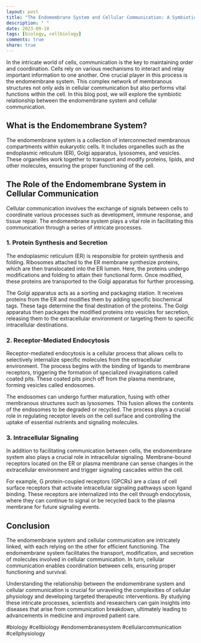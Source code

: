 ```yaml
---
layout: post
title: "The Endomembrane System and Cellular Communication: A Symbiotic Relationship"
description: " "
date: 2023-09-18
tags: [biology, cellbiology]
comments: true
share: true
---
```


In the intricate world of cells, communication is the key to maintaining order and coordination. Cells rely on various mechanisms to interact and relay important information to one another. One crucial player in this process is the endomembrane system. This complex network of membranous structures not only aids in cellular communication but also performs vital functions within the cell. In this blog post, we will explore the symbiotic relationship between the endomembrane system and cellular communication.

## What is the Endomembrane System?

The endomembrane system is a collection of interconnected membranous compartments within eukaryotic cells. It includes organelles such as the endoplasmic reticulum (ER), Golgi apparatus, lysosomes, and vesicles. These organelles work together to transport and modify proteins, lipids, and other molecules, ensuring the proper functioning of the cell.

## The Role of the Endomembrane System in Cellular Communication

Cellular communication involves the exchange of signals between cells to coordinate various processes such as development, immune response, and tissue repair. The endomembrane system plays a vital role in facilitating this communication through a series of intricate processes.

### 1. Protein Synthesis and Secretion

The endoplasmic reticulum (ER) is responsible for protein synthesis and folding. Ribosomes attached to the ER membrane synthesize proteins, which are then translocated into the ER lumen. Here, the proteins undergo modifications and folding to attain their functional form. Once modified, these proteins are transported to the Golgi apparatus for further processing.

The Golgi apparatus acts as a sorting and packaging station. It receives proteins from the ER and modifies them by adding specific biochemical tags. These tags determine the final destination of the proteins. The Golgi apparatus then packages the modified proteins into vesicles for secretion, releasing them to the extracellular environment or targeting them to specific intracellular destinations.

### 2. Receptor-Mediated Endocytosis

Receptor-mediated endocytosis is a cellular process that allows cells to selectively internalize specific molecules from the extracellular environment. The process begins with the binding of ligands to membrane receptors, triggering the formation of specialized invaginations called coated pits. These coated pits pinch off from the plasma membrane, forming vesicles called endosomes.

The endosomes can undergo further maturation, fusing with other membranous structures such as lysosomes. This fusion allows the contents of the endosomes to be degraded or recycled. The process plays a crucial role in regulating receptor levels on the cell surface and controlling the uptake of essential nutrients and signaling molecules.

### 3. Intracellular Signaling

In addition to facilitating communication between cells, the endomembrane system also plays a crucial role in intracellular signaling. Membrane-bound receptors located on the ER or plasma membrane can sense changes in the extracellular environment and trigger signaling cascades within the cell.

For example, G protein-coupled receptors (GPCRs) are a class of cell surface receptors that activate intracellular signaling pathways upon ligand binding. These receptors are internalized into the cell through endocytosis, where they can continue to signal or be recycled back to the plasma membrane for future signaling events.

## Conclusion

The endomembrane system and cellular communication are intricately linked, with each relying on the other for efficient functioning. The endomembrane system facilitates the transport, modification, and secretion of molecules involved in cellular communication. In turn, cellular communication enables coordination between cells, ensuring proper functioning and survival.

Understanding the relationship between the endomembrane system and cellular communication is crucial for unraveling the complexities of cellular physiology and developing targeted therapeutic interventions. By studying these intricate processes, scientists and researchers can gain insights into diseases that arise from communication breakdown, ultimately leading to advancements in medicine and improved patient care.

#biology #cellbiology #endomembranesystem #cellularcommunication #cellphysiology